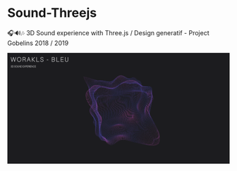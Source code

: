 # Sound-Threejs
🎧🔊🎶 3D Sound experience with Three.js / Design generatif - Project Gobelins 2018 / 2019

![img 3D sound xp](./assets/capture.png)
